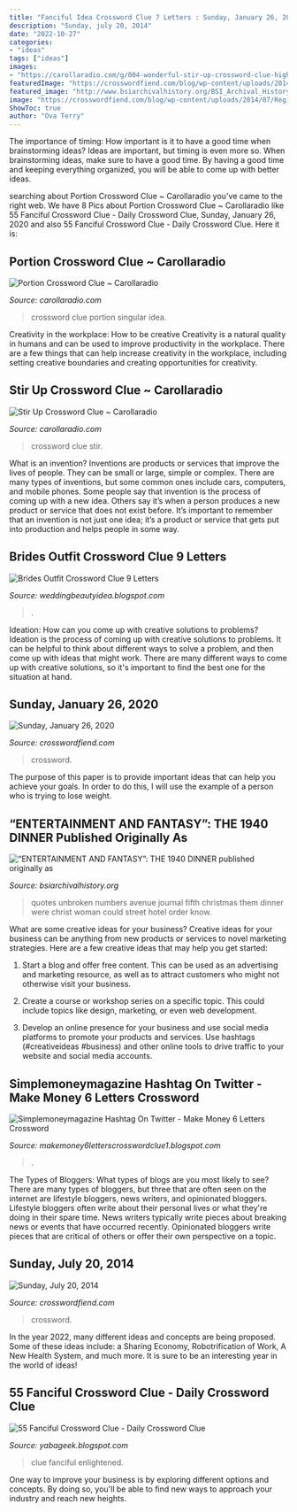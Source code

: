 ```yaml
---
title: "Fanciful Idea Crossword Clue 7 Letters : Sunday, January 26, 2020"
description: "Sunday, july 20, 2014"
date: "2022-10-27"
categories:
- "ideas"
tags: ["ideas"]
images:
- "https://carollaradio.com/g/004-wonderful-stir-up-crossword-clue-high-definition-1024_805.jpg"
featuredImage: "https://crosswordfiend.com/blog/wp-content/uploads/2014/07/Region-capture-111.png"
featured_image: "http://www.bsiarchivalhistory.org/BSI_Archival_History/Ent_&amp;_Fan_files/droppedImage_5.jpg"
image: "https://crosswordfiend.com/blog/wp-content/uploads/2014/07/Region-capture-111.png"
ShowToc: true
author: "Ova Terry"
---
```



The importance of timing: How important is it to have a good time when brainstorming ideas?
Ideas are important, but timing is even more so. When brainstorming ideas, make sure to have a good time. By having a good time and keeping everything organized, you will be able to come up with better ideas.

	

		
searching about Portion Crossword Clue ~ Carollaradio you've came to the right web. We have 8 Pics about Portion Crossword Clue ~ Carollaradio like 55 Fanciful Crossword Clue - Daily Crossword Clue, Sunday, January 26, 2020 and also 55 Fanciful Crossword Clue - Daily Crossword Clue. Here it is:
		
    
## Portion Crossword Clue ~ Carollaradio

<img loading=lazy src="https://carollaradio.com/g/001-singular-portion-crossword-clue-ideas-1920_1709.jpg" onerror="this.onerror=null;this.src='https://tse3.mm.bing.net/th?id=OIP.n5rO5JhPvC6rjZFyja8zUgHaGl&amp;pid=15.1';" alt="Portion Crossword Clue ~ Carollaradio">

_Source: carollaradio.com_

>crossword clue portion singular idea. 

	

Creativity in the workplace: How to be creative
Creativity is a natural quality in humans and can be used to improve productivity in the workplace. There are a few things that can help increase creativity in the workplace, including setting creative boundaries and creating opportunities for creativity.

    
## Stir Up Crossword Clue ~ Carollaradio

<img loading=lazy src="https://carollaradio.com/g/004-wonderful-stir-up-crossword-clue-high-definition-1024_805.jpg" onerror="this.onerror=null;this.src='https://tse4.mm.bing.net/th?id=OIP.0ylgR9J-w4_HqeXhSzi64AHaF0&amp;pid=15.1';" alt="Stir Up Crossword Clue ~ Carollaradio">

_Source: carollaradio.com_

>crossword clue stir. 

	

What is an invention?
Inventions are products or services that improve the lives of people. They can be small or large, simple or complex. There are many types of inventions, but some common ones include cars, computers, and mobile phones. Some people say that invention is the process of coming up with a new idea. Others say it’s when a person produces a new product or service that does not exist before. It’s important to remember that an invention is not just one idea; it’s a product or service that gets put into production and helps people in some way.

    
## Brides Outfit Crossword Clue 9 Letters

<img loading=lazy src="https://lh3.googleusercontent.com/proxy/dqMPX1vMIIFn7rmVetrL1mrO5_c0LJNjl__UvI2Bhe6gglOykwqcCYZ2tzvl4BxsPZnpVgFg1DhjM55DxypqJnfm2iSNRTQBiwJqjvEosBYoxU2Tf2YJouYlwki7hlS679tpIN0sBeEhnLY4hC_9" onerror="this.onerror=null;this.src='https://tse3.mm.bing.net/th?id=OIP.lWhXixOhejWdOognnH-BBQHaG8&amp;pid=15.1';" alt="Brides Outfit Crossword Clue 9 Letters">

_Source: weddingbeautyidea.blogspot.com_

>. 

	

Ideation: How can you come up with creative solutions to problems?
Ideation is the process of coming up with creative solutions to problems. It can be helpful to think about different ways to solve a problem, and then come up with ideas that might work. There are many different ways to come up with creative solutions, so it's important to find the best one for the situation at hand.

    
## Sunday, January 26, 2020

<img loading=lazy src="https://crosswordfiend.com/blog/wp-content/uploads/2020/01/Screenshot-2020-01-25-17.15.57.png" onerror="this.onerror=null;this.src='https://tse4.mm.bing.net/th?id=OIP.ILN_603IGFhj8As4fLoOWwHaHZ&amp;pid=15.1';" alt="Sunday, January 26, 2020">

_Source: crosswordfiend.com_

>crossword. 

	

The purpose of this paper is to provide important ideas that can help you achieve your goals. In order to do this, I will use the example of a person who is trying to lose weight.

    
## “ENTERTAINMENT AND FANTASY”: THE 1940 DINNER Published Originally As

<img loading=lazy src="http://www.bsiarchivalhistory.org/BSI_Archival_History/Ent_&amp;_Fan_files/droppedImage_5.jpg" onerror="this.onerror=null;this.src='https://tse1.mm.bing.net/th?id=OIP.wO1gLQqVEvLTpy90sD0PcQHaEW&amp;pid=15.1';" alt="“ENTERTAINMENT AND FANTASY”: THE 1940 DINNER published originally as">

_Source: bsiarchivalhistory.org_

>quotes unbroken numbers avenue journal fifth christmas them dinner were christ woman could street hotel order know. 

	

What are some creative ideas for your business?
Creative ideas for your business can be anything from new products or services to novel marketing strategies. Here are a few creative ideas that may help you get started:
1. Start a blog and offer free content. This can be used as an advertising and marketing resource, as well as to attract customers who might not otherwise visit your business.

2. Create a course or workshop series on a specific topic. This could include topics like design, marketing, or even web development.

3. Develop an online presence for your business and use social media platforms to promote your products and services. Use hashtags (#creativeideas #business) and other online tools to drive traffic to your website and social media accounts.


    
## Simplemoneymagazine Hashtag On Twitter - Make Money 6 Letters Crossword

<img loading=lazy src="https://i.pinimg.com/236x/df/05/46/df0546cc023c4bbcf45253dd3be8df3c.jpg" onerror="this.onerror=null;this.src='https://tse2.mm.bing.net/th?id=OIP.oIWyUIqq_NbXIFwCM9wmZQAAAA&amp;pid=15.1';" alt="Simplemoneymagazine Hashtag On Twitter - Make Money 6 Letters Crossword">

_Source: makemoney6letterscrosswordclue1.blogspot.com_

>. 

	

The Types of Bloggers: What types of blogs are you most likely to see?
There are many types of bloggers, but three that are often seen on the internet are lifestyle bloggers, news writers, and opinionated bloggers. Lifestyle bloggers often write about their personal lives or what they're doing in their spare time. News writers typically write pieces about breaking news or events that have occurred recently. Opinionated bloggers write pieces that are critical of others or offer their own perspective on a topic.

    
## Sunday, July 20, 2014

<img loading=lazy src="https://crosswordfiend.com/blog/wp-content/uploads/2014/07/Region-capture-111.png" onerror="this.onerror=null;this.src='https://tse3.mm.bing.net/th?id=OIP.cmKVBylpjTpZ5X1nBm-3DAHaIh&amp;pid=15.1';" alt="Sunday, July 20, 2014">

_Source: crosswordfiend.com_

>crossword. 

	

In the year 2022, many different ideas and concepts are being proposed. Some of these ideas include: a Sharing Economy, Robotrification of Work, A New Health System, and much more. It is sure to be an interesting year in the world of ideas!

    
## 55 Fanciful Crossword Clue - Daily Crossword Clue

<img loading=lazy src="https://static01.nyt.com/images/2018/03/03/crosswords/03wordplay-lao-tzu/03wordplay-lao-tzu-facebookJumbo.jpg?year=2018&amp;h=550&amp;w=1050&amp;s=403c9bcdee452307a234726e5f62422b000558edf0a3fe863dd5f36b93dac490&amp;k=ZQJBKqZ0VN" onerror="this.onerror=null;this.src='https://tse4.mm.bing.net/th?id=OIP.HBUKlOAJBaeFlSrOKmVdMwHaD4&amp;pid=15.1';" alt="55 Fanciful Crossword Clue - Daily Crossword Clue">

_Source: yabageek.blogspot.com_

>clue fanciful enlightened. 

	

One way to improve your business is by exploring different options and concepts. By doing so, you'll be able to find new ways to approach your industry and reach new heights.

